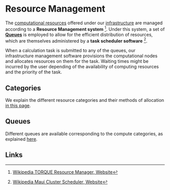 # Resource Management

The [computational resources](../clusters/overview.md) offered under our [infrastructure](../overview.md) are managed according to a **Resource Management system** [^1]. Under this system, a set of [**Queues**](queues.md) is employed to allow for the efficient distribution of resources, which are themselves administered by a **task scheduler software** [^2].

When a calculation task is submitted to any of the queues, our infrastructure management software provisions the computational nodes and allocates resources on them for the task. Waiting times might be incurred by the user depending of the availability of computing resources and the priority of the task.

## Categories

We explain the different resource categories and their methods of allocation [in this page](category.md).

## Queues

Different queues are available corresponding to the compute categories, as explained [here](queues.md).

## Links

[^1]: [Wikipedia TORQUE Resource Manager, Website](https://en.wikipedia.org/wiki/TORQUE)

[^2]: [Wikipedia Maui Cluster Scheduler, Website](https://en.wikipedia.org/wiki/Maui_Cluster_Scheduler)
